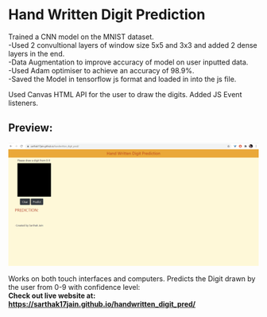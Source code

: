 # Hand Written Digit Prediction
Trained a CNN model on the MNIST dataset. <br>
-Used 2 convultional layers of window size 5x5 and 3x3 and added 2 dense layers in the end.<br>
-Data Augmentation to improve accuracy of model on user inputted data.<br>
-Used Adam optimiser to achieve an accuracy of 98.9%.<br>
-Saved the Model in tensorflow js format and loaded in into the js file.

Used Canvas HTML API for the user to draw the digits.
Added JS Event listeners. 

## Preview:
![Preview_gif](https://github.com/sarthak17jain/handwritten_digit_pred/blob/main/Animation.gif)

Works on both touch interfaces and computers. 
Predicts the Digit drawn by the user from 0-9 with confidence level:<br>
**Check out live website at: https://sarthak17jain.github.io/handwritten_digit_pred/**

